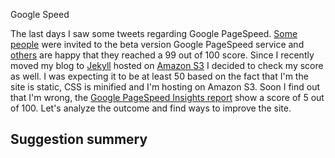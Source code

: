 Google Speed

The last days I saw some tweets regarding Google PageSpeed. [Some people](https://twitter.com/philipithomas/status/341397960736784386) were invited to the beta version Google PageSpeed service and [others](https://twitter.com/mikerfulcher/status/342770162870669313) are happy that they reached a 99 out of 100 score. Since I recently moved my blog to [Jekyll](http://jekyllrb.com) hosted on [Amazon S3](http://aws.amazon.com/s3/) I decided to check my score as well. I was expecting it to be at least 50 based on the fact that I'm the site is static, CSS is minified and I'm hosting on Amazon S3. Soon I find out that I'm wrong, the [Google PageSpeed Insights report](https://developers.google.com/speed/pagespeed/insights#url=http_3A_2F_2Fborn2code.net&mobile=false) show a score of 5 out of 100. Let's analyze the outcome and find ways to improve the site.

## Suggestion summery


